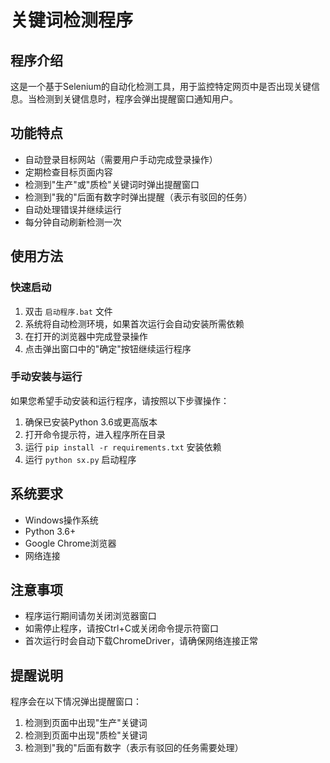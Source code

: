 # 关键词检测程序

## 程序介绍

这是一个基于Selenium的自动化检测工具，用于监控特定网页中是否出现关键信息。当检测到关键信息时，程序会弹出提醒窗口通知用户。

## 功能特点

- 自动登录目标网站（需要用户手动完成登录操作）
- 定期检查目标页面内容
- 检测到"生产"或"质检"关键词时弹出提醒窗口
- 检测到"我的"后面有数字时弹出提醒（表示有驳回的任务）
- 自动处理错误并继续运行
- 每分钟自动刷新检测一次

## 使用方法

### 快速启动

1. 双击 `启动程序.bat` 文件
2. 系统将自动检测环境，如果首次运行会自动安装所需依赖
3. 在打开的浏览器中完成登录操作
4. 点击弹出窗口中的"确定"按钮继续运行程序

### 手动安装与运行

如果您希望手动安装和运行程序，请按照以下步骤操作：

1. 确保已安装Python 3.6或更高版本
2. 打开命令提示符，进入程序所在目录
3. 运行 `pip install -r requirements.txt` 安装依赖
4. 运行 `python sx.py` 启动程序

## 系统要求

- Windows操作系统
- Python 3.6+
- Google Chrome浏览器
- 网络连接

## 注意事项

- 程序运行期间请勿关闭浏览器窗口
- 如需停止程序，请按Ctrl+C或关闭命令提示符窗口
- 首次运行时会自动下载ChromeDriver，请确保网络连接正常

## 提醒说明

程序会在以下情况弹出提醒窗口：
1. 检测到页面中出现"生产"关键词
2. 检测到页面中出现"质检"关键词
3. 检测到"我的"后面有数字（表示有驳回的任务需要处理）